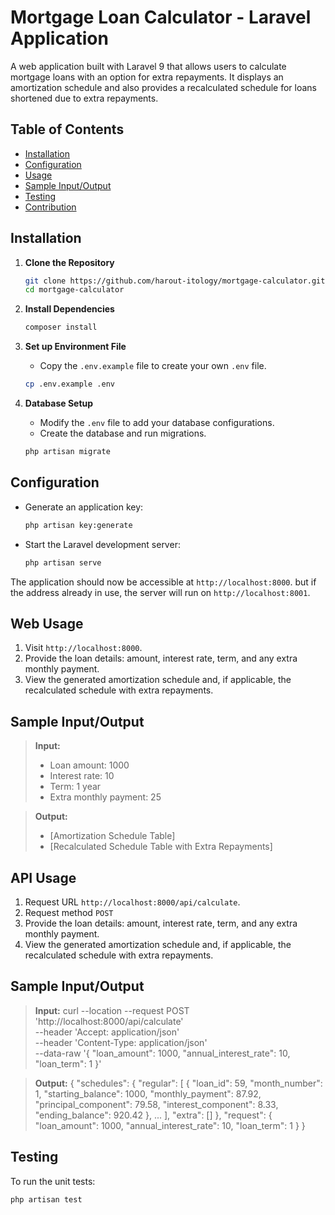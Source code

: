 # Mortgage Loan Calculator - Laravel Application

A web application built with Laravel 9 that allows users to calculate mortgage loans with an option for extra repayments. It displays an amortization schedule and also provides a recalculated schedule for loans shortened due to extra repayments.

## Table of Contents
- [Installation](#installation)
- [Configuration](#configuration)
- [Usage](#usage)
- [Sample Input/Output](#sample-inputoutput)
- [Testing](#testing)
- [Contribution](#contribution)

## Installation

1. **Clone the Repository**
    ```bash
    git clone https://github.com/harout-itology/mortgage-calculator.git
    cd mortgage-calculator
    ```

2. **Install Dependencies**
    ```bash
    composer install
    ```

3. **Set up Environment File**
    - Copy the `.env.example` file to create your own `.env` file.
    ```bash
    cp .env.example .env
    ```

4. **Database Setup**
    - Modify the `.env` file to add your database configurations.
    - Create the database and run migrations.
    ```bash
    php artisan migrate
    ```

## Configuration

- Generate an application key:
    ```bash
    php artisan key:generate
    ```

- Start the Laravel development server:
    ```bash
    php artisan serve
    ```

The application should now be accessible at `http://localhost:8000`. but if the address already in use, the server will run on `http://localhost:8001`.

## Web Usage

1. Visit `http://localhost:8000`.
2. Provide the loan details: amount, interest rate, term, and any extra monthly payment.
3. View the generated amortization schedule and, if applicable, the recalculated schedule with extra repayments.

## Sample Input/Output

> **Input:**
> - Loan amount: 1000
> - Interest rate: 10
> - Term: 1 year
> - Extra monthly payment: 25

> **Output:**
> - [Amortization Schedule Table]
> - [Recalculated Schedule Table with Extra Repayments]

## API Usage

1. Request URL `http://localhost:8000/api/calculate`.
2. Request method `POST`
2. Provide the loan details: amount, interest rate, term, and any extra monthly payment.
3. View the generated amortization schedule and, if applicable, the recalculated schedule with extra repayments.

## Sample Input/Output

> **Input:**
curl --location --request POST 'http://localhost:8000/api/calculate' \
--header 'Accept: application/json' \
--header 'Content-Type: application/json' \
--data-raw '{
"loan_amount": 1000,
"annual_interest_rate": 10,
"loan_term": 1
}'

> **Output:**
{
"schedules": {
"regular": [
{
"loan_id": 59,
"month_number": 1,
"starting_balance": 1000,
"monthly_payment": 87.92,
"principal_component": 79.58,
"interest_component": 8.33,
"ending_balance": 920.42
},
...
],
"extra": []
},
"request": {
"loan_amount": 1000,
"annual_interest_rate": 10,
"loan_term": 1
}
}

## Testing

To run the unit tests:

```bash
php artisan test
